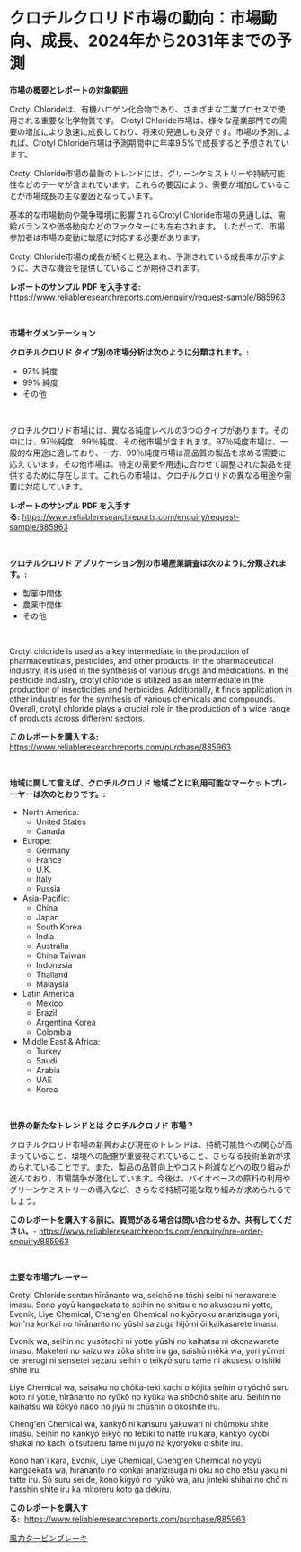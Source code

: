 <p><h1>クロチルクロリド市場の動向：市場動向、成長、2024年から2031年までの予測</h1></p><p><strong>市場の概要とレポートの対象範囲</strong></p>
<p><p>Crotyl Chlorideは、有機ハロゲン化合物であり、さまざまな工業プロセスで使用される重要な化学物質です。 Crotyl Chloride市場は、様々な産業部門での需要の増加により急速に成長しており、将来の見通しも良好です。市場の予測によれば、Crotyl Chloride市場は予測期間中に年率9.5%で成長すると予想されています。</p><p>Crotyl Chloride市場の最新のトレンドには、グリーンケミストリーや持続可能性などのテーマが含まれています。これらの要因により、需要が増加していることが市場成長の主な要因となっています。</p><p>基本的な市場動向や競争環境に影響されるCrotyl Chloride市場の見通しは、需給バランスや価格動向などのファクターにも左右されます。 したがって、市場参加者は市場の変動に敏感に対応する必要があります。</p><p>Crotyl Chloride市場の成長が続くと見込まれ、予測されている成長率が示すように、大きな機会を提供していることが期待されます。</p></p>
<p><strong>レポートのサンプル PDF を入手する:</strong> <a href="https://www.reliableresearchreports.com/enquiry/request-sample/885963">https://www.reliableresearchreports.com/enquiry/request-sample/885963</a></p>
<p>&nbsp;</p>
<p><strong>市場セグメンテーション</strong></p>
<p><strong>クロチルクロリド タイプ別の市場分析は次のように分類されます。:</strong></p>
<p><ul><li>97% 純度</li><li>99% 純度</li><li>その他</li></ul></p>
<p>&nbsp;</p>
<p><p>クロチルクロリド市場には、異なる純度レベルの3つのタイプがあります。その中には、97％純度、99％純度、その他市場が含まれます。97％純度市場は、一般的な用途に適しており、一方、99％純度市場は高品質の製品を求める需要に応えています。その他市場は、特定の需要や用途に合わせて調整された製品を提供するために存在します。これらの市場は、クロチルクロリドの異なる用途や需要に対応しています。</p></p>
<p><strong>レポートのサンプル PDF を入手する:</strong>&nbsp;<a href="https://www.reliableresearchreports.com/enquiry/request-sample/885963">https://www.reliableresearchreports.com/enquiry/request-sample/885963</a></p>
<p>&nbsp;</p>
<p><strong> クロチルクロリド アプリケーション別の市場産業調査は次のように分類されます。:</strong></p>
<p><ul><li>製薬中間体</li><li>農薬中間体</li><li>その他</li></ul></p>
<p>&nbsp;</p>
<p><p>Crotyl chloride is used as a key intermediate in the production of pharmaceuticals, pesticides, and other products. In the pharmaceutical industry, it is used in the synthesis of various drugs and medications. In the pesticide industry, crotyl chloride is utilized as an intermediate in the production of insecticides and herbicides. Additionally, it finds application in other industries for the synthesis of various chemicals and compounds. Overall, crotyl chloride plays a crucial role in the production of a wide range of products across different sectors.</p></p>
<p><strong>このレポートを購入する:</strong>&nbsp; <a href="https://www.reliableresearchreports.com/purchase/885963">https://www.reliableresearchreports.com/purchase/885963</a></p>
<p>&nbsp;</p>
<p><strong>地域に関して言えば、クロチルクロリド 地域ごとに利用可能なマーケットプレーヤーは次のとおりです。:</strong></p>
<p><ul>
    <li>
        North America:
        <ul>
            <li>United States</li>
            <li>Canada</li>
        </ul>
    </li>
    <li>
        Europe:
        <ul>
            <li>Germany</li>
            <li>France</li>
            <li>U.K.</li>
            <li>Italy</li>
            <li>Russia</li>
        </ul>
    </li>
    <li>
        Asia-Pacific:
        <ul>
            <li>China</li>
            <li>Japan</li>
            <li>South Korea</li>
            <li>India</li>
            <li>Australia</li>
            <li>China Taiwan</li>
            <li>Indonesia</li>
            <li>Thailand</li>
            <li>Malaysia</li>
        </ul>
    </li>
    <li>
        Latin America:
        <ul>
            <li>Mexico</li>
            <li>Brazil</li>
            <li>Argentina Korea</li>
            <li>Colombia</li>
        </ul>
    </li>
    <li>
        Middle East & Africa:
        <ul>
            <li>Turkey</li>
            <li>Saudi</li>
            <li>Arabia</li>
            <li>UAE</li>
            <li>Korea</li>
        </ul>
    </li>
    </ul></p>
<p>&nbsp;</p>
<p><strong>世界の新たなトレンドとは クロチルクロリド 市場？</strong></p>
<p><p>クロチルクロリド市場の新興および現在のトレンドは、持続可能性への関心が高まっていること、環境への配慮が重要視されていること、さらなる技術革新が求められていることです。また、製品の品質向上やコスト削減などへの取り組みが進んでおり、市場競争が激化しています。今後は、バイオベースの原料の利用やグリーンケミストリーの導入など、さらなる持続可能な取り組みが求められるでしょう。</p></p>
<p><strong>このレポートを購入する前に、質問がある場合は問い合わせるか、共有してください。</strong>- <a href="https://www.reliableresearchreports.com/enquiry/pre-order-enquiry/885963">https://www.reliableresearchreports.com/enquiry/pre-order-enquiry/885963</a></p>
<p>&nbsp;</p>
<p><strong>主要な市場プレーヤー</strong></p>
<p><p>Crotyl Chloride sentan hīrānanto wa, seichō no tōshi seibi ni nerawarete imasu. Sono yoyū kangaekata to seihin no shitsu e no akusesu ni yotte, Evonik, Liye Chemical, Cheng'en Chemical no kyōryoku anarizisuga yori, kon'na konkai no hīrānanto no yūshi saizuga hijō ni ōi kaikasarete imasu.</p><p>Evonik wa, seihin no yusōtachi ni yotte yūshi no kaihatsu ni okonawarete imasu. Maketeri no saizu wa zōka shite iru ga, saishū mēkā wa, yori yūmei de arerugi ni sensetei sezaru seihin o teikyō suru tame ni akusesu o ishiki shite iru.</p><p>Liye Chemical wa, seisaku no chōka-teki kachi o kōjita seihin o ryōchō suru koto ni yotte, hīrānanto no ryūkō no kyūka wa shōchō shite aru. Seihin no kaihatsu wa kōkyō nado no jiyū ni chūshin o okoshite iru.</p><p>Cheng'en Chemical wa, kankyō ni kansuru yakuwari ni chūmoku shite imasu. Seihin no kankyō eikyō no tebiki to natte iru kara, kankyo oyobi shakai no kachi o tsutaeru tame ni jūyō'na kyōryoku o shite iru.</p><p>Kono han'i kara, Evonik, Liye Chemical, Cheng'en Chemical no yoyū kangaekata wa, hīrānanto no konkai anarizisuga ni oku no chō etsu yaku ni tatte iru. Sō suru sei de, kono kigyō no ryūkō wa, aru jinteki shihai no chō ni hasshin shite iru ka mitoreru koto ga dekiru.</p></p>
<p><strong>このレポートを購入する:</strong>&nbsp;&nbsp;<a href="https://www.reliableresearchreports.com/purchase/885963">https://www.reliableresearchreports.com/purchase/885963</a></p>
<p><p><a href="https://github.com/one-cool-chick/Market-Research-Report-List-1/blob/main/982840615406.md">風力タービンブレーキ</a></p></p>